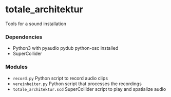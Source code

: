 # totale_architektur

Tools for a sound installation

### Dependencies
- Python3 with pyaudio pydub python-osc installed
- SuperCollider

### Modules
- `record.py` Python script to record audio clips
- `vereinheiter.py` Python script that processes the recordings
- `totale_architektur.scd` SuperCollider script to play and spatialize audio
